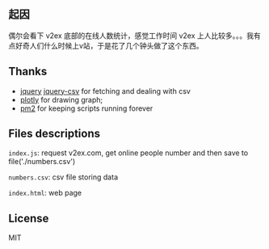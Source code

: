 ## 起因

偶尔会看下 v2ex 底部的在线人数统计，感觉工作时间 v2ex 上人比较多。。。我有点好奇人们什么时候上v站，于是花了几个钟头做了这个东西。

## Thanks

- [jquery](https://github.com/jquery/jquery) [jquery-csv](https://github.com/evanplaice/jquery-csv) for fetching and dealing with csv
- [plotly](https://plot.ly/javascript/time-series/) for drawing graph;
- [pm2](https://github.com/Unitech/pm2) for keeping scripts running forever

## Files descriptions

`index.js`: request v2ex.com, get online people number and then save to file('./numbers.csv')

`numbers.csv`: csv file storing data

`index.html`: web page

## License
MIT
